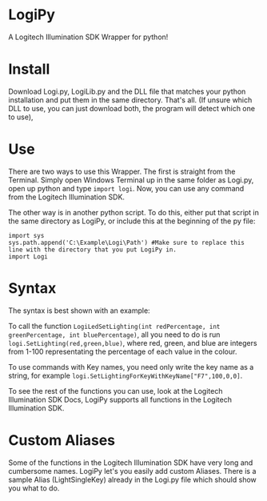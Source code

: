# LogiPy
A Logitech Illumination SDK Wrapper for python!

# Install
Download Logi.py, LogiLib.py and the DLL file that matches your python installation and put them in the same directory. That's all. (If unsure which DLL to use, you can just download both, the program will detect which one to use),

# Use
There are two ways to use this Wrapper. The first is straight from the Terminal. Simply open Windows Terminal up in the same folder as Logi.py, open up python and type `import logi`. Now, you can use any command from the Logitech Illumination SDK.

The other way is in another python script. To do this, either put that script in the same directory as LogiPy, or include this at the beginning of the py file:
```
import sys
sys.path.append('C:\Example\Logi\Path') #Make sure to replace this line with the directory that you put LogiPy in.
import Logi
```

# Syntax
The syntax is best shown with an example:

To call the function `LogiLedSetLighting(int redPercentage, int greenPercentage, int bluePercentage)`, all you need to do is run `logi.SetLighting(red,green,blue)`, where red, green, and blue are integers from 1-100 representating the percentage of each value in the colour.

To use commands with Key names, you need only write the key name as a string, for example `logi.SetLightingForKeyWithKeyName["F7",100,0,0]`.

To see the rest of the functions you can use, look at the Logitech Illumination SDK Docs, LogiPy supports all functions in the Logitech Illumination SDK.

# Custom Aliases
Some of the functions in the Logitech Illumination SDK have very long and cumbersome names. LogiPy let's you easily add custom Aliases. There is a sample Alias (LightSingleKey) already in the Logi.py file which should show you what to do.
